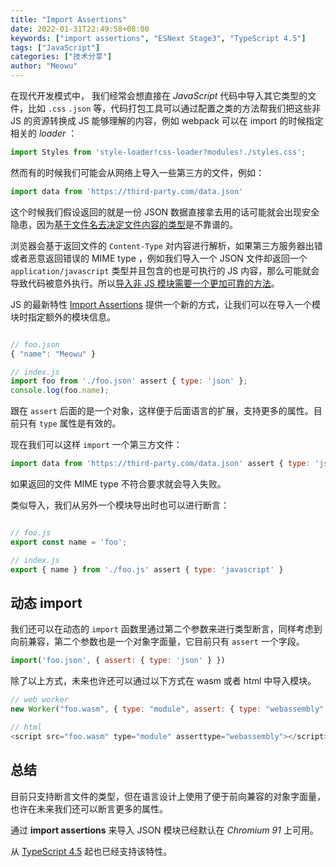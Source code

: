 ```yaml
---
title: "Import Assertions"
date: 2022-01-31T22:49:58+08:00
keywords: ["import assertions", "ESNext Stage3", "TypeScript 4.5"]
tags: ["JavaScript"]
categories: ["技术分享"]
author: "Meowu"
---
```



在现代开发模式中， 我们经常会想直接在 _JavaScript_  代码中导入其它类型的文件，比如 `.css` `.json` 等，代码打包工具可以通过配置之类的方法帮我们把这些非 JS 的资源转换成 JS 能够理解的内容，例如 webpack 可以在 import 的时候指定相关的 _loader_ ：

```javascript
import Styles from 'style-loader!css-loader?modules!./styles.css';
```

然而有的时候我们可能会从网络上导入一些第三方的文件，例如：

```javascript
import data from 'https://third-party.com/data.json'
```

这个时候我们假设返回的就是一份 JSON 数据直接拿去用的话可能就会出现安全隐患，因为[基于文件名去决定文件内容的类型](https://github.com/tc39/proposal-import-assertions/blob/master/content-type-vs-file-extension.md)是不靠谱的。

浏览器会基于返回文件的 `Content-Type` 对内容进行解析，如果第三方服务器出错或者恶意返回错误的 MIME type ，例如我们导入一个 JSON 文件却返回一个 `application/javascript` 类型并且包含的也是可执行的 JS 内容，那么可能就会导致代码被意外执行。所以[导入非 JS 模块需要一个更加可靠的方法](https://github.com/WICG/webcomponents/issues/839)。

JS 的最新特性 [Import Assertions](https://github.com/tc39/proposal-import-assertions) 提供一个新的方式，让我们可以在导入一个模块时指定额外的模块信息。

```javascript

// foo.json
{ "name": "Meowu" }

// index.js
import foo from './foo.json' assert { type: 'json' };
console.log(foo.name);

```

跟在 `assert` 后面的是一个对象，这样便于后面语言的扩展，支持更多的属性。目前只有 `type` 属性是有效的。

现在我们可以这样 `import` 一个第三方文件：

```javascript
import data from 'https://third-party.com/data.json' assert { type: 'json' }
```

如果返回的文件 MIME type 不符合要求就会导入失败。

类似导入，我们从另外一个模块导出时也可以进行断言：

```javascript

// foo.js
export const name = 'foo';

// index.js
export { name } from './foo.js' assert { type: 'javascript' } 
```

## 动态 import

我们还可以在动态的 `import` 函数里通过第二个参数来进行类型断言，同样考虑到向前兼容，第二个参数也是一个对象字面量，它目前只有 `assert` 一个字段。

```javascript
import('foo.json', { assert: { type: 'json' } })
```

除了以上方式，未来也许还可以通过以下方式在 wasm 或者 html 中导入模块。

```javascript
// web worker
new Worker("foo.wasm", { type: "module", assert: { type: "webassembly" } });

// html
<script src="foo.wasm" type="module" asserttype="webassembly"></script>
```


## 总结
目前只支持断言文件的类型，但在语言设计上使用了便于前向兼容的对象字面量，也许在未来我们还可以断言更多的属性。

通过 **import assertions** 来导入 JSON 模块已经默认在 _Chromium 91_ 上可用。

从 [TypeScript 4.5](https://www.typescriptlang.org/docs/handbook/release-notes/typescript-4-5.html#import-assertions) 起也已经支持该特性。